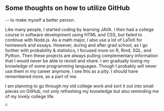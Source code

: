 ## Some thoughts on how to utilize GitHub

-- to make myself a better person.

Like many people, I started coding by learning JAVA. I then had a college course in software development using HTML and CSS, but failed to continue with Node.js. 
As a math major, I also use a lot of LaTeX for homework and essays.
However, during and after grad school, as I go further with probability & statistics, I focused more on R, Rmd, SQL, and Python. 
Then these projects are always pulling complementary information that I would never be able to revisit and share.
I am gradually losing my knowledge of some programming languages. Though I probably will never use them in my career anymore, I see this as a pity. I should have remembered more, as a part of me. 

I am planning to go through my old college work and sort it out into small pieces on GitHub, not only refreshing my knowledge but also reminding me of my lovely college life.

<img src="res/d251019.jpg" style="zoom:50%;">
